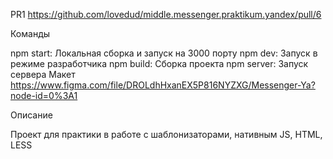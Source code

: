PR1 https://github.com/lovedud/middle.messenger.praktikum.yandex/pull/6

Команды

npm start: Локальная сборка и запуск на 3000 порту
npm dev: Запуск в режиме разработчика
npm build: Сборка проекта
npm server: Запуск сервера
Макет https://www.figma.com/file/DROLdhHxanEX5P816NYZXG/Messenger-Ya?node-id=0%3A1

Описание

Проект для практики в работе с шаблонизаторами, нативным JS, HTML, LESS

